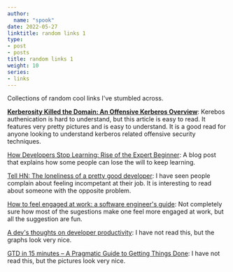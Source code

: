 ```yaml
---
author:
  name: "spook"
date: 2022-05-27
linktitle: random links 1
type:
- post
- posts
title: random links 1
weight: 10
series:
- links
---
```



Collections of random cool links I've stumbled across. 

[**Kerberosity Killed the Domain: An Offensive Kerberos Overview**](https://posts.specterops.io/kerberosity-killed-the-domain-an-offensive-kerberos-overview-eb04b1402c61): Kerebos authenication is hard to understand, but this article is easy to read. It features very pretty pictures and is easy to understand. It is a good read for anyone looking to understand kerberos related offensive security techniques. 



[How Developers Stop Learning: Rise of the Expert Beginner](https://daedtech.com/how-developers-stop-learning-rise-of-the-expert-beginner/): A blog post that explains how some people can lose the will to keep learning. 


[Tell HN: The loneliness of a pretty good developer](https://news.ycombinator.com/item?id=31438426): I have seen people complain about feeling incompetant at their job. It is interesting to read about someone with the opposite problem. 

[How to feel engaged at work: a software engineer's guide](https://jasont.co/ennui/): Not completely sure how most of the sugestions make one feel more engaged at work, but all the suggestion are fun. 


[A dev's thoughts on developer productivity](https://about.sourcegraph.com/blog/developer-productivity-thoughts): I have not read this, but the graphs look very nice. 

[GTD in 15 minutes – A Pragmatic Guide to Getting Things Done](https://hamberg.no/gtd): I have not read this, but the pictures look very nice.
